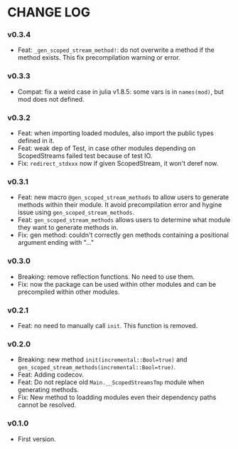 # CHANGE LOG

### v0.3.4

- Feat: `_gen_scoped_stream_method!`: do not overwrite a method if the method exists. This fix precompilation warning or error.

### v0.3.3

- Compat: fix a weird case in julia v1.8.5: some vars is in `names(mod)`, but mod does not defined.

### v0.3.2

- Feat: when importing loaded modules, also import the public types defined in it.
- Feat: weak dep of Test, in case other modules depending on ScopedStreams failed test because of test IO.
- Fix: `redirect_stdxxx` now if given ScopedStream, it won't deref now.

### v0.3.1

- Feat: new macro `@gen_scoped_stream_methods` to allow users to generate methods within their module. It avoid precompilation error and hygine issue using `gen_scoped_stream_methods`.
- Feat: `gen_scoped_stream_methods` allows users to determine what module they want to generate methods in.
- Fix: gen method: couldn't correctly gen methods containing a positional argument ending with "..."

### v0.3.0

- Breaking: remove reflection functions. No need to use them.
- Fix: now the package can be used within other modules and can be precompiled within other modules.

### v0.2.1

- Feat: no need to manually call `init`. This function is removed.

### v0.2.0

- Breaking: new method `init(incremental::Bool=true)` and `gen_scoped_stream_methods(incremental::Bool=true)`.
- Feat: Adding codecov.
- Feat: Do not replace old `Main.__ScopedStreamsTmp` module when generating methods.
- Fix: New method to loadding modules even their dependency paths cannot be resolved.

### v0.1.0

- First version.

